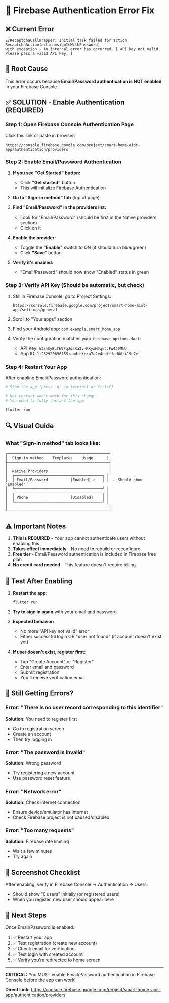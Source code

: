 # 🔧 Firebase Authentication Error Fix

## ❌ Current Error

```
E/RecaptchaCallWrapper: Initial task failed for action RecaptchaAction(action=signInWithPassword)
with exception - An internal error has occurred. [ API key not valid. Please pass a valid API key. ]
```

## 🎯 Root Cause

This error occurs because **Email/Password authentication is NOT enabled** in your Firebase Console.

## ✅ SOLUTION - Enable Authentication (REQUIRED)

### Step 1: Open Firebase Console Authentication Page

Click this link or paste in browser:
```
https://console.firebase.google.com/project/smart-home-aiot-app/authentication/providers
```

### Step 2: Enable Email/Password Authentication

1. **If you see "Get Started" button:**
   - Click **"Get started"** button
   - This will initialize Firebase Authentication

2. **Go to "Sign-in method" tab** (top of page)

3. **Find "Email/Password" in the providers list:**
   - Look for "Email/Password" (should be first in the Native providers section)
   - Click on it

4. **Enable the provider:**
   - Toggle the **"Enable"** switch to ON (it should turn blue/green)
   - Click **"Save"** button

5. **Verify it's enabled:**
   - "Email/Password" should now show "Enabled" status in green

### Step 3: Verify API Key (Should be automatic, but check)

1. Still in Firebase Console, go to Project Settings:
   ```
   https://console.firebase.google.com/project/smart-home-aiot-app/settings/general
   ```

2. Scroll to "Your apps" section

3. Find your Android app: `com.example.smart_home_app`

4. Verify the configuration matches your `firebase_options.dart`:
   - API Key: `AIzaSyBLThVFqJqaRa3v-KXyxHDqmtcFw4J0MkU`
   - App ID: `1:252920696155:android:a7a2e4cefffed00c419e7e`

### Step 4: Restart Your App

After enabling Email/Password authentication:

```powershell
# Stop the app (press 'q' in terminal or Ctrl+C)

# Hot restart won't work for this change
# You need to fully restart the app

flutter run
```

## 🔍 Visual Guide

### What "Sign-in method" tab looks like:

```
┌─────────────────────────────────────────────┐
│  Sign-in method    Templates    Usage      │
├─────────────────────────────────────────────┤
│                                             │
│  Native Providers                           │
│  ┌───────────────────────────────────────┐ │
│  │ Email/Password          [Enabled] ✓   │ │  ← Should show "Enabled"
│  └───────────────────────────────────────┘ │
│  ┌───────────────────────────────────────┐ │
│  │ Phone                   [Disabled]    │ │
│  └───────────────────────────────────────┘ │
│                                             │
└─────────────────────────────────────────────┘
```

## ⚠️ Important Notes

1. **This is REQUIRED** - Your app cannot authenticate users without enabling this
2. **Takes effect immediately** - No need to rebuild or reconfigure
3. **Free tier** - Email/Password authentication is included in Firebase free plan
4. **No credit card needed** - This feature doesn't require billing

## 🧪 Test After Enabling

1. **Restart the app:**
   ```powershell
   flutter run
   ```

2. **Try to sign in again** with your email and password

3. **Expected behavior:**
   - No more "API key not valid" error
   - Either successful login OR "user not found" (if account doesn't exist yet)

4. **If user doesn't exist, register first:**
   - Tap "Create Account" or "Register"
   - Enter email and password
   - Submit registration
   - You'll receive verification email

## 🐛 Still Getting Errors?

### Error: "There is no user record corresponding to this identifier"
**Solution:** You need to register first
- Go to registration screen
- Create an account
- Then try logging in

### Error: "The password is invalid"
**Solution:** Wrong password
- Try registering a new account
- Use password reset feature

### Error: "Network error"
**Solution:** Check internet connection
- Ensure device/emulator has internet
- Check Firebase project is not paused/disabled

### Error: "Too many requests"
**Solution:** Firebase rate limiting
- Wait a few minutes
- Try again

## 📸 Screenshot Checklist

After enabling, verify in Firebase Console → Authentication → Users:
- Should show "0 users" initially (or registered users)
- When you register, new user should appear here

## 🎉 Next Steps

Once Email/Password is enabled:

1. ✅ Restart your app
2. ✅ Test registration (create new account)
3. ✅ Check email for verification
4. ✅ Test login with created account
5. ✅ Verify you're redirected to home screen

---

**CRITICAL:** You MUST enable Email/Password authentication in Firebase Console before the app can work!

**Direct Link:** https://console.firebase.google.com/project/smart-home-aiot-app/authentication/providers

